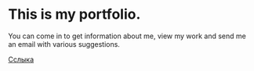 # This is my portfolio.

You can come in to get information about me, view my work and send me an email with various suggestions.

[Сслыка](https://portfolio-jz1e.vercel.app/)
